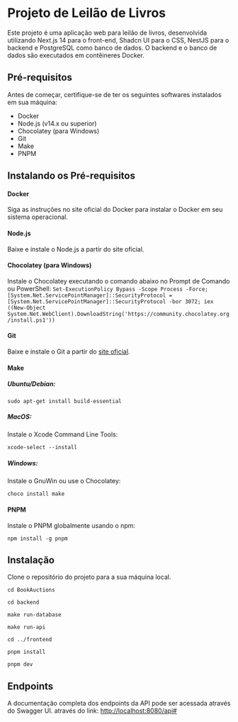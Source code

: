 # Projeto de Leilão de Livros

Este projeto é uma aplicação web para leilão de livros, desenvolvida utilizando Next.js 14 para o front-end, Shadcn UI para o CSS, NestJS para o backend e PostgreSQL como banco de dados. O backend e o banco de dados são executados em contêineres Docker.

## Pré-requisitos

Antes de começar, certifique-se de ter os seguintes softwares instalados em sua máquina:

- Docker
- Node.js (v14.x ou superior)
- Chocolatey (para Windows)
- Git
- Make
- PNPM

## Instalando os Pré-requisitos

#### Docker

Siga as instruções no site oficial do Docker para instalar o Docker em seu sistema operacional.

#### Node.js

Baixe e instale o Node.js a partir do site oficial.

#### Chocolatey (para Windows)

Instale o Chocolatey executando o comando abaixo no Prompt de Comando ou PowerShell:
`Set-ExecutionPolicy Bypass -Scope Process -Force; [System.Net.ServicePointManager]::SecurityProtocol = [System.Net.ServicePointManager]::SecurityProtocol -bor 3072; iex ((New-Object System.Net.WebClient).DownloadString('https://community.chocolatey.org/install.ps1'))
`

#### Git

Baixe e instale o Git a partir do [site oficial](https://git-scm.com/).

#### Make

##### Ubuntu/Debian:

`sudo apt-get install build-essential`

##### MacOS:

Instale o Xcode Command Line Tools:

`xcode-select --install`

##### Windows:

Instale o GnuWin ou use o Chocolatey:

`choco install make`

#### PNPM

Instale o PNPM globalmente usando o npm:

`npm install -g pnpm`

## Instalação

Clone o repositório do projeto para a sua máquina local.

`cd BookAuctions`

`cd backend`

`make run-database`

`make run-api`

`cd ../frontend`

`pnpm install`

`pnpm dev`

## Endpoints

A documentação completa dos endpoints da API pode ser acessada através do Swagger UI. através do link:
[http://localhost:8080/api#](http://localhost:8080/api#)
